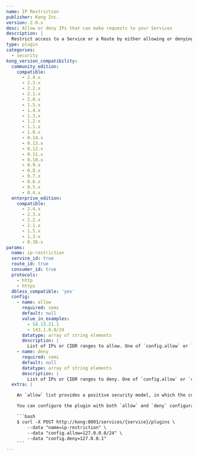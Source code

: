 ```yaml
---
name: IP Restriction
publisher: Kong Inc.
version: 2.0.x
desc: Allow or deny IPs that can make requests to your Services
description: |
  Restrict access to a Service or a Route by either allowing or denying IP addresses. Single IPs, multiple IPs or ranges in [CIDR notation](https://en.wikipedia.org/wiki/Classless_Inter-Domain_Routing#CIDR_notation) like `10.10.10.0/24` can be used. The plugin supports IPv4 and IPv6 addresses.
type: plugin
categories:
  - security
kong_version_compatibility:
  community_edition:
    compatible:
      - 2.4.x
      - 2.3.x
      - 2.2.x
      - 2.1.x
      - 2.0.x
      - 1.5.x
      - 1.4.x
      - 1.3.x
      - 1.2.x
      - 1.1.x
      - 1.0.x
      - 0.14.x
      - 0.13.x
      - 0.12.x
      - 0.11.x
      - 0.10.x
      - 0.9.x
      - 0.8.x
      - 0.7.x
      - 0.6.x
      - 0.5.x
      - 0.4.x
  enterprise_edition:
    compatible:
      - 2.4.x
      - 2.3.x
      - 2.2.x
      - 2.1.x
      - 1.5.x
      - 1.3-x
      - 0.36-x
params:
  name: ip-restriction
  service_id: true
  route_id: true
  consumer_id: true
  protocols:
    - http
    - https
  dbless_compatible: 'yes'
  config:
    - name: allow
      required: semi
      default: null
      value_in_examples:
        - 54.13.21.1
        - 143.1.0.0/24
      datatype: array of string elements
      description: |
        List of IPs or CIDR ranges to allow. One of `config.allow` or `config.deny` must be specified.
    - name: deny
      required: semi
      default: null
      datatype: array of string elements
      description: |
        List of IPs or CIDR ranges to deny. One of `config.allow` or `config.deny` must be specified.
  extra: |

    An `allow` list provides a positive security model, in which the configured CIDR ranges are allowed access to the resource, and all others are inherently rejected. By contrast, a `deny` list configuration provides a negative security model, in which certain CIDRS are explicitly denied access to the resource (and all others are inherently allowed).

    You can configure the plugin with both `allow` and `deny` configurations. An interesting use case of this flexibility is to allow a CIDR range, but deny an IP address on that CIDR range:

    ```bash
    $ curl -X POST http://kong:8001/services/{service}/plugins \
        --data "name=ip-restriction" \
        --data "config.allow=127.0.0.0/24" \
        --data "config.deny=127.0.0.1"
    ```
---
```


